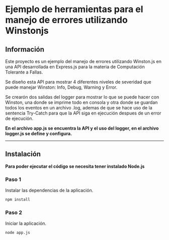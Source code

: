 # Ejemplo de herramientas para el manejo de errores utilizando Winstonjs
## Información
Este proyecto es un ejemplo del manejo de errores utilizando Winston.js en una API desarrollada en Express.js para la materia de Computación Tolerante a Fallas. 

Se diseño esta API para mostrar 4 diferentes niveles de severidad que puede manejar Winston: Info, Debug, Warning y Error.

Se crearón dos salidas del logger para mostrar lo que se puede hacer con Winston, una donde se imprime todo en consola y otra donde se guardan todos los eventos en un archivo .log, ademas de que se hace uso de la sentencia Try-Catch para que la API siga en ejecución despues de un error de ejecución.

**En el archivo app.js se encuentra la API y el uso del logger, en el archivo logger.js se define y configura.**

---

## Instalación
**Para poder ejecutar el código se necesita tener instalado Node.js**

### Paso 1
Instalar las dependencias de la aplicación.
```bash
npm install
```

### Paso 2
Iniciar la aplicación.
```bash
node app.js
```
